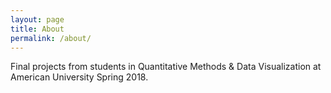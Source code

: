 ```yaml
---
layout: page
title: About
permalink: /about/
---
```


Final projects from students in Quantitative Methods & Data Visualization at American University Spring 2018.